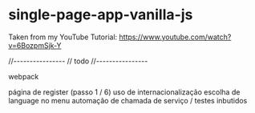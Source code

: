 # single-page-app-vanilla-js

Taken from my YouTube Tutorial:
https://www.youtube.com/watch?v=6BozpmSjk-Y


//----------------
// todo
//----------------

webpack

página de register (passo 1 / 6)
uso de internacionalização
escolha de language no menu
automação de chamada de serviço / testes inbutidos

